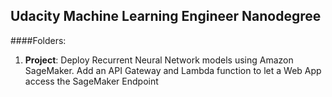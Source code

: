 ## Udacity Machine Learning Engineer Nanodegree

####Folders: 
1. **Project**: Deploy Recurrent Neural Network models using Amazon SageMaker. Add an API Gateway and Lambda function to let a Web App access the SageMaker Endpoint
